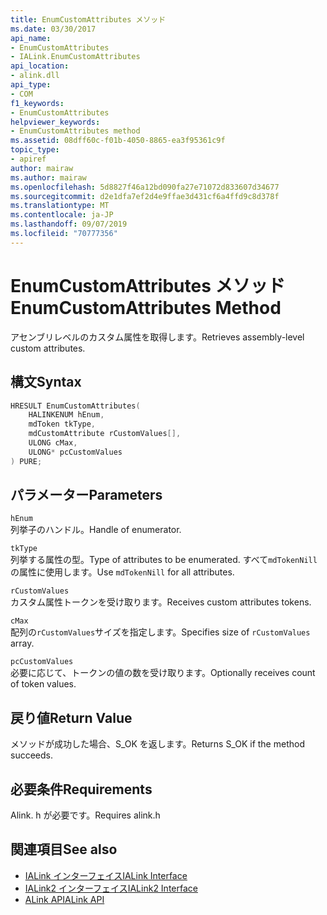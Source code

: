 ```yaml
---
title: EnumCustomAttributes メソッド
ms.date: 03/30/2017
api_name:
- EnumCustomAttributes
- IALink.EnumCustomAttributes
api_location:
- alink.dll
api_type:
- COM
f1_keywords:
- EnumCustomAttributes
helpviewer_keywords:
- EnumCustomAttributes method
ms.assetid: 08dff60c-f01b-4050-8865-ea3f95361c9f
topic_type:
- apiref
author: mairaw
ms.author: mairaw
ms.openlocfilehash: 5d8827f46a12bd090fa27e71072d833607d34677
ms.sourcegitcommit: d2e1dfa7ef2d4e9ffae3d431cf6a4ffd9c8d378f
ms.translationtype: MT
ms.contentlocale: ja-JP
ms.lasthandoff: 09/07/2019
ms.locfileid: "70777356"
---
```

# <a name="enumcustomattributes-method"></a><span data-ttu-id="3f88d-102">EnumCustomAttributes メソッド</span><span class="sxs-lookup"><span data-stu-id="3f88d-102">EnumCustomAttributes Method</span></span>
<span data-ttu-id="3f88d-103">アセンブリレベルのカスタム属性を取得します。</span><span class="sxs-lookup"><span data-stu-id="3f88d-103">Retrieves assembly-level custom attributes.</span></span>  
  
## <a name="syntax"></a><span data-ttu-id="3f88d-104">構文</span><span class="sxs-lookup"><span data-stu-id="3f88d-104">Syntax</span></span>  
  
```cpp  
HRESULT EnumCustomAttributes(  
    HALINKENUM hEnum,  
    mdToken tkType,  
    mdCustomAttribute rCustomValues[],  
    ULONG cMax,  
    ULONG* pcCustomValues  
) PURE;  
```  
  
## <a name="parameters"></a><span data-ttu-id="3f88d-105">パラメーター</span><span class="sxs-lookup"><span data-stu-id="3f88d-105">Parameters</span></span>  
 `hEnum`  
 <span data-ttu-id="3f88d-106">列挙子のハンドル。</span><span class="sxs-lookup"><span data-stu-id="3f88d-106">Handle of enumerator.</span></span>  
  
 `tkType`  
 <span data-ttu-id="3f88d-107">列挙する属性の型。</span><span class="sxs-lookup"><span data-stu-id="3f88d-107">Type of attributes to be enumerated.</span></span> <span data-ttu-id="3f88d-108">すべて`mdTokenNill`の属性に使用します。</span><span class="sxs-lookup"><span data-stu-id="3f88d-108">Use `mdTokenNill` for all attributes.</span></span>  
  
 `rCustomValues`  
 <span data-ttu-id="3f88d-109">カスタム属性トークンを受け取ります。</span><span class="sxs-lookup"><span data-stu-id="3f88d-109">Receives custom attributes tokens.</span></span>  
  
 `cMax`  
 <span data-ttu-id="3f88d-110">配列の`rCustomValues`サイズを指定します。</span><span class="sxs-lookup"><span data-stu-id="3f88d-110">Specifies size of `rCustomValues` array.</span></span>  
  
 `pcCustomValues`  
 <span data-ttu-id="3f88d-111">必要に応じて、トークンの値の数を受け取ります。</span><span class="sxs-lookup"><span data-stu-id="3f88d-111">Optionally receives count of token values.</span></span>  
  
## <a name="return-value"></a><span data-ttu-id="3f88d-112">戻り値</span><span class="sxs-lookup"><span data-stu-id="3f88d-112">Return Value</span></span>  
 <span data-ttu-id="3f88d-113">メソッドが成功した場合、S_OK を返します。</span><span class="sxs-lookup"><span data-stu-id="3f88d-113">Returns S_OK if the method succeeds.</span></span>  
  
## <a name="requirements"></a><span data-ttu-id="3f88d-114">必要条件</span><span class="sxs-lookup"><span data-stu-id="3f88d-114">Requirements</span></span>  
 <span data-ttu-id="3f88d-115">Alink. h が必要です。</span><span class="sxs-lookup"><span data-stu-id="3f88d-115">Requires alink.h</span></span>  
  
## <a name="see-also"></a><span data-ttu-id="3f88d-116">関連項目</span><span class="sxs-lookup"><span data-stu-id="3f88d-116">See also</span></span>

- [<span data-ttu-id="3f88d-117">IALink インターフェイス</span><span class="sxs-lookup"><span data-stu-id="3f88d-117">IALink Interface</span></span>](ialink-interface.md)
- [<span data-ttu-id="3f88d-118">IALink2 インターフェイス</span><span class="sxs-lookup"><span data-stu-id="3f88d-118">IALink2 Interface</span></span>](ialink2-interface.md)
- [<span data-ttu-id="3f88d-119">ALink API</span><span class="sxs-lookup"><span data-stu-id="3f88d-119">ALink API</span></span>](index.md)
